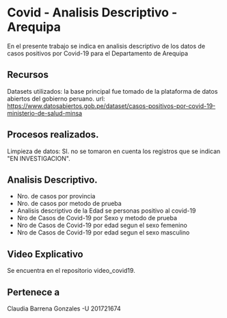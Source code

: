 # Covid - Analisis Descriptivo - Arequipa

En el presente trabajo se indica en analisis descriptivo de los datos de casos positivos por Covid-19 para el Departamento de Arequipa

## Recursos
Datasets utilizados: la base principal fue tomado de la plataforma de datos abiertos del gobierno peruano.
url: https://www.datosabiertos.gob.pe/dataset/casos-positivos-por-covid-19-ministerio-de-salud-minsa

## Procesos realizados.
Limpieza de datos: SI. no se tomaron en cuenta los registros que se indican "EN INVESTIGACION".

## Analisis Descriptivo.

* Nro. de casos por provincia 
* Nro. de casos por metodo de prueba
* Analisis descriptivo de la Edad se personas positivo al covid-19
* Nro de Casos de Covid-19 por Sexo y metodo de prueba 
* Nro de Casos de Covid-19 por edad segun el sexo femenino 
* Nro de Casos de Covid-19 por edad segun el sexo masculino

## Video Explicativo
Se encuentra en el repositorio video_covid19.

## Pertenece a 
Claudia Barrena Gonzales -U 201721674

